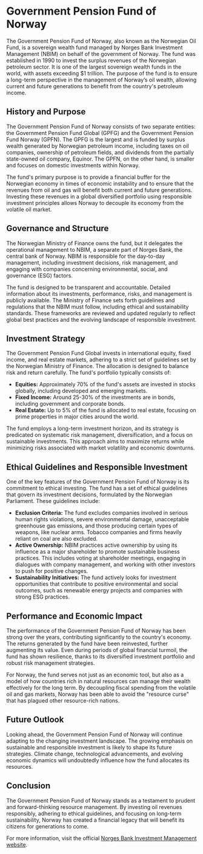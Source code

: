# Government Pension Fund of Norway

The Government Pension Fund of Norway, also known as the Norwegian Oil Fund, is a sovereign wealth fund managed by Norges Bank Investment Management (NBIM) on behalf of the government of Norway. The fund was established in 1990 to invest the surplus revenues of the Norwegian petroleum sector. It is one of the largest sovereign wealth funds in the world, with assets exceeding $1 trillion. The purpose of the fund is to ensure a long-term perspective in the management of Norway’s oil wealth, allowing current and future generations to benefit from the country's petroleum income.

## History and Purpose

The Government Pension Fund of Norway consists of two separate entities: the Government Pension Fund Global (GPFG) and the Government Pension Fund Norway (GPFN). The GPFG is the largest and is funded by surplus wealth generated by Norwegian petroleum income, including taxes on oil companies, ownership of petroleum fields, and dividends from the partially state-owned oil company, Equinor. The GPFN, on the other hand, is smaller and focuses on domestic investments within Norway.

The fund's primary purpose is to provide a financial buffer for the Norwegian economy in times of economic instability and to ensure that the revenues from oil and gas will benefit both current and future generations. Investing these revenues in a global diversified portfolio using responsible investment principles allows Norway to decouple its economy from the volatile oil market.

## Governance and Structure

The Norwegian Ministry of Finance owns the fund, but it delegates the operational management to NBIM, a separate part of Norges Bank, the central bank of Norway. NBIM is responsible for the day-to-day management, including investment decisions, risk management, and engaging with companies concerning environmental, social, and governance (ESG) factors.

The fund is designed to be transparent and accountable. Detailed information about its investments, performance, risks, and management is publicly available. The Ministry of Finance sets forth guidelines and regulations that the NBIM must follow, including ethical and sustainability standards. These frameworks are reviewed and updated regularly to reflect global best practices and the evolving landscape of responsible investment.

## Investment Strategy

The Government Pension Fund Global invests in international equity, fixed income, and real estate markets, adhering to a strict set of guidelines set by the Norwegian Ministry of Finance. The allocation is designed to balance risk and return carefully. The fund's portfolio typically consists of:

- **Equities:** Approximately 70% of the fund's assets are invested in stocks globally, including developed and emerging markets.
- **Fixed Income:** Around 25-30% of the investments are in bonds, including government and corporate bonds.
- **Real Estate:** Up to 5% of the fund is allocated to real estate, focusing on prime properties in major cities around the world.

The fund employs a long-term investment horizon, and its strategy is predicated on systematic risk management, diversification, and a focus on sustainable investments. This approach aims to maximize returns while minimizing risks associated with market volatility and economic downturns.

## Ethical Guidelines and Responsible Investment

One of the key features of the Government Pension Fund of Norway is its commitment to ethical investing. The fund has a set of ethical guidelines that govern its investment decisions, formulated by the Norwegian Parliament. These guidelines include:

- **Exclusion Criteria:** The fund excludes companies involved in serious human rights violations, severe environmental damage, unacceptable greenhouse gas emissions, and those producing certain types of weapons, like nuclear arms. Tobacco companies and firms heavily reliant on coal are also excluded.
- **Active Ownership:** NBIM practices active ownership by using its influence as a major shareholder to promote sustainable business practices. This includes voting at shareholder meetings, engaging in dialogues with company management, and working with other investors to push for positive changes.
- **Sustainability Initiatives:** The fund actively looks for investment opportunities that contribute to positive environmental and social outcomes, such as renewable energy projects and companies with strong ESG practices.

## Performance and Economic Impact

The performance of the Government Pension Fund of Norway has been strong over the years, contributing significantly to the country's economy. The returns generated by the fund have been reinvested, further augmenting its value. Even during periods of global financial turmoil, the fund has shown resilience, thanks to its diversified investment portfolio and robust risk management strategies.

For Norway, the fund serves not just as an economic tool, but also as a model of how countries rich in natural resources can manage their wealth effectively for the long term. By decoupling fiscal spending from the volatile oil and gas markets, Norway has been able to avoid the "resource curse" that has plagued other resource-rich nations.

## Future Outlook

Looking ahead, the Government Pension Fund of Norway will continue adapting to the changing investment landscape. The growing emphasis on sustainable and responsible investment is likely to shape its future strategies. Climate change, technological advancements, and evolving economic dynamics will undoubtedly influence how the fund allocates its resources.

## Conclusion

The Government Pension Fund of Norway stands as a testament to prudent and forward-thinking resource management. By investing oil revenues responsibly, adhering to ethical guidelines, and focusing on long-term sustainability, Norway has created a financial legacy that will benefit its citizens for generations to come.

For more information, visit the official [Norges Bank Investment Management website](https://www.nbim.no/en/).